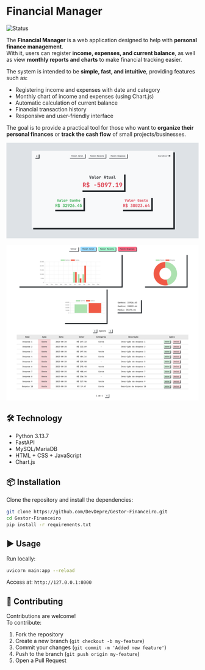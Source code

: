 # Financial Manager

![Status](https://img.shields.io/badge/status-in%20development-yellow)

The **Financial Manager** is a web application designed to help with **personal finance management**.  
With it, users can register **income, expenses, and current balance**, as well as view **monthly reports and charts** to make financial tracking easier.

The system is intended to be **simple, fast, and intuitive**, providing features such as:

-   Registering income and expenses with date and category
-   Monthly chart of income and expenses (using Chart.js)
-   Automatic calculation of current balance
-   Financial transaction history
-   Responsive and user-friendly interface

The goal is to provide a practical tool for those who want to **organize their personal finances** or **track the cash flow** of small projects/businesses.

![InitialPage](docs/img/img01.png)

![MainDashboard](docs/img/img02.png)

## 🛠️ Technology

-   Python 3.13.7
-   FastAPI
-   MySQL/MariaDB
-   HTML + CSS + JavaScript
-   Chart.js

## 📦 Installation

Clone the repository and install the dependencies:

```bash
git clone https://github.com/DevDepre/Gestor-Financeiro.git
cd Gestor-Financeiro
pip install -r requirements.txt
```

## ▶️ Usage

Run locally:

```bash
uvicorn main:app --reload
```

Access at: `http://127.0.0.1:8000`

## 🤝 Contributing

Contributions are welcome!  
To contribute:

1. Fork the repository
2. Create a new branch (`git checkout -b my-feature`)
3. Commit your changes (`git commit -m 'Added new feature'`)
4. Push to the branch (`git push origin my-feature`)
5. Open a Pull Request
